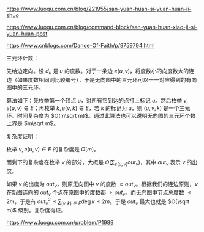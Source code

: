 <https://www.luogu.com.cn/blog/221955/san-yuan-huan-si-yuan-huan-ji-shuo>

<https://www.luogu.com.cn/blog/command-block/san-yuan-huan-xiao-ji-si-yuan-huan-post>

<https://www.cnblogs.com/Dance-Of-Faith/p/9759794.html>

三元环计数：

先给边定向。设 $d_u$ 是 $u$ 的度数。对于一条边 $e(u, v)$，将度数小的向度数大的连边（如果度数相同则比较编号），于是无向图中的三元环可以一一对应得到的有向图中的三元环。

算法如下：先枚举第一个顶点 $u$，对所有它到达的点打上标记 $u$。然后枚举 $v,e(u,v)\in E$；再枚举 $k,e(v,k)\in E$，若 $k$ 的标记为 $u$，则 $(u,v,k)$ 是一个三元环。时间复杂度为 $O(m\sqrt m)$。通过此算法也可以说明无向图的三元环个数上界是 $m\sqrt m$。

复杂度证明：

枚举 $v,e(u,v)\in E$ 的复杂度是 $O(m)$。

而剩下的复杂度在枚举 $v$ 的部分，大概是 $O(\sum_{e(u,v)}out_v)$，其中 $out_v$ 表示 $v$ 的出度。

如果 $v$ 的出度为 $out_v$，则原无向图中 $v$ 的度数 $\ge out_v$。根据我们的连边原则，$v$ 在新图连向的 $out_v$ 个点在原图中的度数都 $\ge out_v$。而无向图中节点总度数 $\le 2m$，于是有 $out_v^2\le \sum_{(v,k)\in E}\deg k\le 2m$。于是 $out_v$ 最大也就是 $O(\sqrt m)$ 级别。复杂度得证。

<https://www.luogu.com.cn/problem/P1989>
